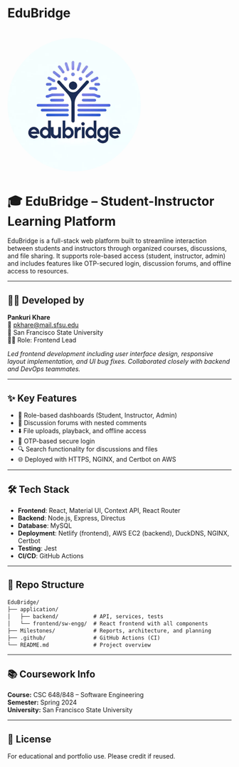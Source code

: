 # EduBridge
# <img src="./application/frontend/sw-engg/src/images/eduBridge.webp" alt="EduBridge Logo" width="300" height="300" style="border-radius:50%"> 

# 🎓 EduBridge – Student-Instructor Learning Platform

EduBridge is a full-stack web platform built to streamline interaction between students and instructors through organized courses, discussions, and file sharing. It supports role-based access (student, instructor, admin) and includes features like OTP-secured login, discussion forums, and offline access to resources.

---

## 👩‍💻 Developed by

**Pankuri Khare**  
📧 pkhare@mail.sfsu.edu  
🌉 San Francisco State University  
🧑‍💼 Role: Frontend Lead  

*Led frontend development including user interface design, responsive layout implementation, and UI bug fixes. Collaborated closely with backend and DevOps teammates.*

---

## ✨ Key Features

- 📁 Role-based dashboards (Student, Instructor, Admin)  
- 💬 Discussion forums with nested comments  
- ⬇️ File uploads, playback, and offline access  
- 🔐 OTP-based secure login  
- 🔍 Search functionality for discussions and files  
- 🌐 Deployed with HTTPS, NGINX, and Certbot on AWS

---

## 🛠️ Tech Stack

- **Frontend**: React, Material UI, Context API, React Router  
- **Backend**: Node.js, Express, Directus  
- **Database**: MySQL  
- **Deployment**: Netlify (frontend), AWS EC2 (backend), DuckDNS, NGINX, Certbot  
- **Testing**: Jest  
- **CI/CD**: GitHub Actions

---

## 📁 Repo Structure

```
EduBridge/
├── application/
│   ├── backend/           # API, services, tests
│   └── frontend/sw-engg/  # React frontend with all components
├── Milestones/            # Reports, architecture, and planning
├── .github/               # GitHub Actions (CI)
└── README.md              # Project overview
```

---

## 📚 Coursework Info

**Course:** CSC 648/848 – Software Engineering  
**Semester:** Spring 2024  
**University:** San Francisco State University  

---

## 📄 License

For educational and portfolio use. Please credit if reused.

